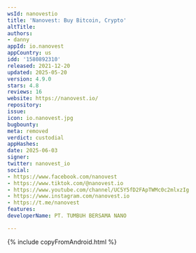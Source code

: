 ```yaml
---
wsId: nanovestio
title: 'Nanovest: Buy Bitcoin, Crypto'
altTitle: 
authors:
- danny
appId: io.nanovest
appCountry: us
idd: '1580892310'
released: 2021-12-20
updated: 2025-05-20
version: 4.9.0
stars: 4.8
reviews: 16
website: https://nanovest.io/
repository: 
issue: 
icon: io.nanovest.jpg
bugbounty: 
meta: removed
verdict: custodial
appHashes: 
date: 2025-06-03
signer: 
twitter: nanovest_io
social:
- https://www.facebook.com/nanovest
- https://www.tiktok.com/@nanovest.io
- https://www.youtube.com/channel/UC5Y5fD2FApTWMc0c2mlxzIg
- https://www.instagram.com/nanovest.io
- https://t.me/nanovest
features: 
developerName: PT. TUMBUH BERSAMA NANO

---
```


{% include copyFromAndroid.html %}
